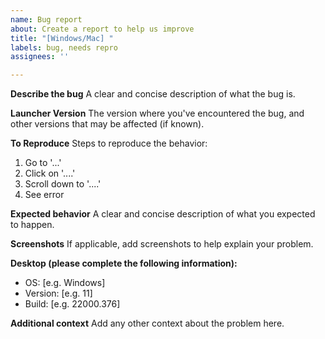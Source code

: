 ```yaml
---
name: Bug report
about: Create a report to help us improve
title: "[Windows/Mac] "
labels: bug, needs repro
assignees: ''

---
```


**Describe the bug**
A clear and concise description of what the bug is.

**Launcher Version**
The version where you've encountered the bug, and other versions that may be affected (if known).

**To Reproduce**
Steps to reproduce the behavior:
1. Go to '...'
2. Click on '....'
3. Scroll down to '....'
4. See error

**Expected behavior**
A clear and concise description of what you expected to happen.

**Screenshots**
If applicable, add screenshots to help explain your problem.

**Desktop (please complete the following information):**
 - OS: [e.g. Windows]
 - Version: [e.g. 11]
 - Build: [e.g. 22000.376]

**Additional context**
Add any other context about the problem here.
